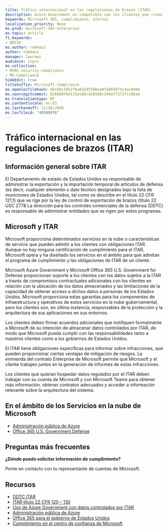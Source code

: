 ```yaml
---
title: Tráfico internacional en las regulaciones de brazos (ITAR)
description: Azure Government es compatible con los clientes que crean tráfico internacional en los brazos regs.
keywords: Microsoft 365, cumplimiento, ofertas
localization_priority: None
ms.prod: microsoft-365-enterprise
ms.topic: article
f1.keywords:
- NOCSH
ms.author: robmazz
author: robmazz
manager: laurawi
audience: itpro
ms.collection:
- M365-security-compliance
- MS-Compliance
hideEdit: true
titleSuffix: Microsoft Compliance
ms.openlocfilehash: dbc69c59b2f6a0a5df266ea0fe0694f3c4ac609e
ms.sourcegitcommit: 626b0076d133e588cd28598c149a7f272fc18bae
ms.translationtype: MT
ms.contentlocale: es-ES
ms.lasthandoff: 11/30/2020
ms.locfileid: "49509976"
---
```

# <a name="international-traffic-in-arms-regulations-itar"></a>Tráfico internacional en las regulaciones de brazos (ITAR)

## <a name="itar-overview"></a>Información general sobre ITAR

El Departamento de estado de Estados Unidos es responsable de administrar la exportación y la importación temporal de artículos de defensa (es decir, cualquier elemento o dato técnico designados bajo la lista de municiones de Estados Unidos, tal como se describe en el título 22 CFR 121,1) que se rige por la ley de control de exportación de brazos (título 22 USC 2778 La dirección para los controles comerciales de la defensa (DDTC) es responsable de administrar entidades que se rigen por estos programas.

## <a name="microsoft-and-itar"></a>Microsoft y ITAR

Microsoft proporciona determinados servicios en la nube o características de servicio que pueden admitir a los clientes con obligaciones ITAR. Aunque no hay ninguna certificación de cumplimiento para el ITAR, Microsoft opera y ha diseñado los servicios en el ámbito para que admitan el programa de cumplimiento y las obligaciones de ITAR de un cliente.  
  
Microsoft Azure Government y Microsoft Office 365 U.S. Government for Defense proporcionan soporte a los clientes con los datos sujetos a la ITAR a través de compromisos contractuales adicionales con los clientes en relación con la ubicación de los datos almacenados y las limitaciones de la capacidad de obtener acceso a dichos datos a personas de los Estados Unidos. Microsoft proporciona estas garantías para los componentes de infraestructura y operativos de estos servicios en la nube gubernamental, pero los clientes son, en última instancia, responsables de la protección y la arquitectura de sus aplicaciones en sus entornos.  
  
Los clientes deben firmar acuerdos adicionales que notifiquen formalmente a Microsoft de su intención de almacenar datos controlados por ITAR, de modo que Microsoft pueda cumplir con las responsabilidades tanto a nuestros clientes como a los gobiernos de Estados Unidos.  
  
El ITAR tiene obligaciones específicas para informar sobre infracciones, que pueden proporcionar ciertas ventajas de mitigación de riesgos. La enmienda del contrato Enterprise de Microsoft permite que Microsoft y el cliente trabajen juntos en la generación de informes de estas infracciones.  
  
Los clientes que quieran hospedar datos regulados por el ITAR deben trabajar con su cuenta de Microsoft y con Microsoft Teams para obtener más información, obtener contratos adecuados y acceder a información relevante sobre la arquitectura del sistema.

## <a name="microsoft-in-scope-cloud-services"></a>En el ámbito de los Servicios en la nube de Microsoft 

- [Administración pública de Azure](https://aka.ms/AzureCompliance)
- [Office 365 U.S. Government Defense](https://go.microsoft.com/fwlink/p/?LinkID=2077751)

## <a name="frequently-asked-questions"></a>Preguntas más frecuentes

**¿Dónde puedo solicitar información de cumplimiento?**

Ponte en contacto con tu representante de cuentas de Microsoft.

## <a name="resources"></a>Recursos

- [DDTC ITAR](https://www.pmddtc.state.gov/?id=ddtc_kb_article_page&sys_id=24d528fddbfc930044f9ff621f961987)
- [ITAR título 22 CFR 120 – 130](https://aka.ms/itar)
- [Uso de Azure Government con datos controlados por ITAR](https://aka.ms/azure-itar-guide)
- [Administración pública de Azure](https://azure.microsoft.com/features/gov/)
- [Office 365 para el gobierno de Estados Unidos](https://products.office.com/government/office-365-web-services-for-government)
- [Cumplimiento en el centro de confianza de Microsoft ](https://www.microsoft.com/trust-center/compliance/compliance-overview)
